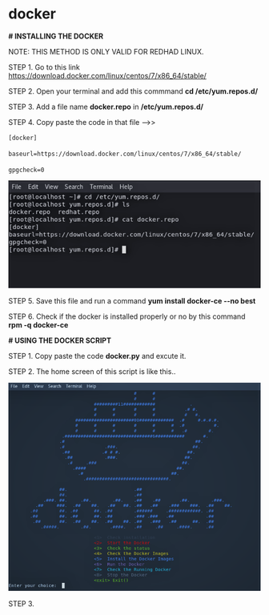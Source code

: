 # docker
****# INSTALLING THE DOCKER****

NOTE: THIS METHOD IS ONLY VALID FOR REDHAD LINUX.
 
STEP 1. Go to this link https://download.docker.com/linux/centos/7/x86_64/stable/ 

STEP 2. Open your terminal and add this commmand **cd /etc/yum.repos.d/**

STEP 3. Add a file name **docker.repo** in **/etc/yum.repos.d/**

STEP 4. Copy paste the code in that file -->>
        
    [docker]

    baseurl=https://download.docker.com/linux/centos/7/x86_64/stable/

    gpgcheck=0
    

![alt-text](https://github.com/rgyan619/docker/blob/master/yum.png)

STEP 5. Save this file and run a command **yum install docker-ce --no best**

STEP 6. Check if the docker is installed properly or no by this command **rpm -q docker-ce**


****# USING THE DOCKER SCRIPT****

STEP 1. Copy paste the code **docker.py** and excute it.

STEP 2. The home screen of this script is like this..

![alt-text](https://github.com/rgyan619/docker/blob/master/openning_script.png)

STEP 3.


